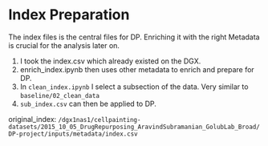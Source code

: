 # Index Preparation

The index files is the central files for DP. Enriching it with the right Metadata is crucial for the analysis later on. 

1. I took the index.csv which already existed on the DGX.
2. enrich_index.ipynb then uses other metadata to enrich and prepare for DP.
3. In `clean_index.ipynb` I select a subsection of the data. Very similar to `baseline/02_clean_data`
4. `sub_index.csv` can then be applied to DP.

original_index: `/dgx1nas1/cellpainting-datasets/2015_10_05_DrugRepurposing_AravindSubramanian_GolubLab_Broad/DP-project/inputs/metadata/index.csv`